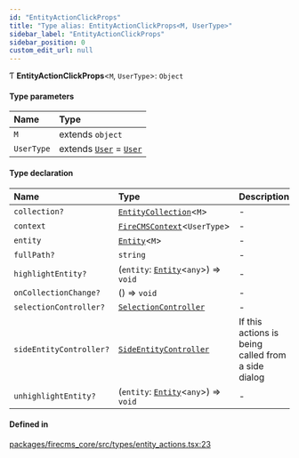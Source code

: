 ```yaml
---
id: "EntityActionClickProps"
title: "Type alias: EntityActionClickProps<M, UserType>"
sidebar_label: "EntityActionClickProps"
sidebar_position: 0
custom_edit_url: null
---
```


Ƭ **EntityActionClickProps**\<`M`, `UserType`\>: `Object`

#### Type parameters

| Name | Type |
| :------ | :------ |
| `M` | extends `object` |
| `UserType` | extends [`User`](User.md) = [`User`](User.md) |

#### Type declaration

| Name | Type | Description |
| :------ | :------ | :------ |
| `collection?` | [`EntityCollection`](../interfaces/EntityCollection.md)\<`M`\> | - |
| `context` | [`FireCMSContext`](FireCMSContext.md)\<`UserType`\> | - |
| `entity` | [`Entity`](../interfaces/Entity.md)\<`M`\> | - |
| `fullPath?` | `string` | - |
| `highlightEntity?` | (`entity`: [`Entity`](../interfaces/Entity.md)\<`any`\>) => `void` | - |
| `onCollectionChange?` | () => `void` | - |
| `selectionController?` | [`SelectionController`](SelectionController.md) | - |
| `sideEntityController?` | [`SideEntityController`](../interfaces/SideEntityController.md) | If this actions is being called from a side dialog |
| `unhighlightEntity?` | (`entity`: [`Entity`](../interfaces/Entity.md)\<`any`\>) => `void` | - |

#### Defined in

[packages/firecms_core/src/types/entity_actions.tsx:23](https://github.com/FireCMSco/firecms/blob/d45f3739/packages/firecms_core/src/types/entity_actions.tsx#L23)
